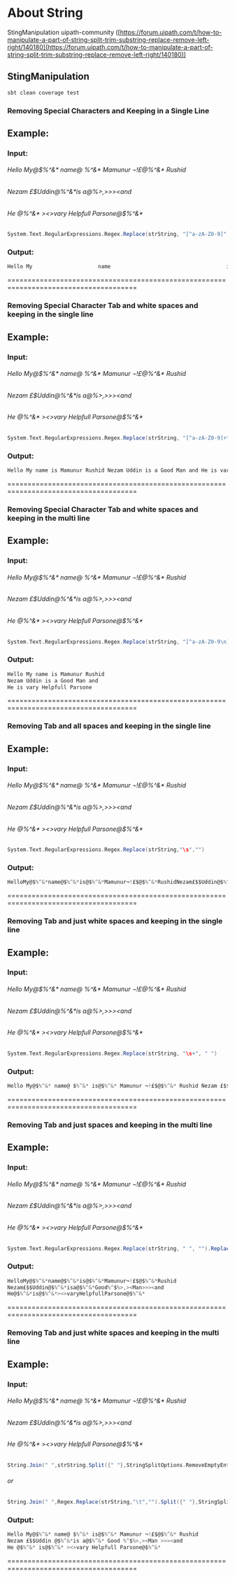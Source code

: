 # About String<a id="sec-3" name="sec-3"></a>


StingManipulation uipath-community  ([https://forum.uipath.com/t/how-to-manipulate-a-part-of-string-split-trim-substring-replace-remove-left-right/140180](https://forum.uipath.com/t/how-to-manipulate-a-part-of-string-split-trim-substring-replace-remove-left-right/140180))

## StingManipulation 

```sh
sbt clean coverage test
```

### Removing Special Characters and Keeping in a Single Line

## Example:

### Input:
###### Hello My@$%^&*               name@                              $%^&* is@$%^&* Mamunur ¬!£$@$%^&* Rushid
###### Nezam £$$Uddin @$%^&*is 			a@$%^&* Good %^$%>,><Man >>><and 
###### He @$%^&* is@$%^&*  ><>vary Helpfull Parsone@$%^&*


```scala
System.Text.RegularExpressions.Regex.Replace(strString, "[^a-zA-Z0-9]", " ")
```
### Output: 

```scala
Hello My                     name                                     is       Mamunur            Rushid Nezam    Uddin       is    a       Good         Man     and  He        is           vary Helpfull Parsone
```


======================================================================================

### Removing Special Character Tab and white spaces and keeping in the single line

## Example:

### Input:
###### Hello My@$%^&*               name@                              $%^&* is@$%^&* Mamunur ¬!£$@$%^&* Rushid
###### Nezam £$$Uddin @$%^&*is 			a@$%^&* Good %^$%>,><Man >>><and 
###### He @$%^&* is@$%^&*  ><>vary Helpfull Parsone@$%^&*


```scala
System.Text.RegularExpressions.Regex.Replace(strString, "[^a-zA-Z0-9]+", " ")
```
### Output: 

```scala
Hello My name is Mamunur Rushid Nezam Uddin is a Good Man and He is vary Helpfull Parsone
```


======================================================================================

### Removing Special Character Tab and white spaces and keeping in the multi line

## Example:

### Input:
###### Hello My@$%^&*               name@                              $%^&* is@$%^&* Mamunur ¬!£$@$%^&* Rushid
###### Nezam £$$Uddin @$%^&*is 			a@$%^&* Good %^$%>,><Man >>><and 
###### He @$%^&* is@$%^&*  ><>vary Helpfull Parsone@$%^&*


```scala
System.Text.RegularExpressions.Regex.Replace(strString, "[^a-zA-Z0-9\n]+", " ")
```
### Output: 

```scala
Hello My name is Mamunur Rushid
Nezam Uddin is a Good Man and 
He is vary Helpfull Parsone
```


======================================================================================

### Removing Tab and all spaces and keeping in the single line

## Example:

### Input:
###### Hello My@$%^&*               name@                              $%^&* is@$%^&* Mamunur ¬!£$@$%^&* Rushid
###### Nezam £$$Uddin @$%^&*is 			a@$%^&* Good %^$%>,><Man >>><and 
###### He @$%^&* is@$%^&*  ><>vary Helpfull Parsone@$%^&*


```scala
System.Text.RegularExpressions.Regex.Replace(strString,"\s","")
```
### Output: 

```scala
HelloMy@$%^&*name@$%^&*is@$%^&*Mamunur¬!£$@$%^&*RushidNezam£$$Uddin@$%^&*isa@$%^&*Good%^$%>,><Man>>><andHe@$%^&*is@$%^&*><>varyHelpfullParsone@$%^&*
```


======================================================================================

### Removing Tab and just white spaces and keeping in the single line

## Example:

### Input:
###### Hello My@$%^&*               name@                              $%^&* is@$%^&* Mamunur ¬!£$@$%^&* Rushid
###### Nezam £$$Uddin @$%^&*is 			a@$%^&* Good %^$%>,><Man >>><and 
###### He @$%^&* is@$%^&*  ><>vary Helpfull Parsone@$%^&*


```scala
System.Text.RegularExpressions.Regex.Replace(strString, "\s+", " ")
```
### Output: 

```scala
Hello My@$%^&* name@ $%^&* is@$%^&* Mamunur ¬!£$@$%^&* Rushid Nezam £$$Uddin @$%^&*is a@$%^&* Good %^$%>,><Man >>><and He @$%^&* is@$%^&* ><>vary Helpfull Parsone@$%^&*
```


======================================================================================

### Removing Tab and just  spaces and keeping in the multi line

## Example:

### Input:
###### Hello My@$%^&*               name@                              $%^&* is@$%^&* Mamunur ¬!£$@$%^&* Rushid
###### Nezam £$$Uddin @$%^&*is 			a@$%^&* Good %^$%>,><Man >>><and 
###### He @$%^&* is@$%^&*  ><>vary Helpfull Parsone@$%^&*


```scala
System.Text.RegularExpressions.Regex.Replace(strString, " ", "").Replace(vbTab, "")
```
### Output: 

```scala
HelloMy@$%^&*name@$%^&*is@$%^&*Mamunur¬!£$@$%^&*Rushid
Nezam£$$Uddin@$%^&*isa@$%^&*Good%^$%>,><Man>>><and
He@$%^&*is@$%^&*><>varyHelpfullParsone@$%^&*
```




======================================================================================

### Removing Tab and just white spaces and keeping in the multi line 

## Example:

### Input:
###### Hello My@$%^&*               name@                              $%^&* is@$%^&* Mamunur ¬!£$@$%^&* Rushid
###### Nezam £$$Uddin @$%^&*is 			a@$%^&* Good %^$%>,><Man >>><and 
###### He @$%^&* is@$%^&*  ><>vary Helpfull Parsone@$%^&*


```scala
String.Join(" ",strString.Split({" "},StringSplitOptions.RemoveEmptyEntries)).Replace(vbTab, "")
```
###### or
```scala
String.Join(" ",Regex.Replace(strString,"\t","").Split({" "},StringSplitOptions.RemoveEmptyEntries))
```
### Output: 

```scala
Hello My@$%^&* name@ $%^&* is@$%^&* Mamunur ¬!£$@$%^&* Rushid
Nezam £$$Uddin @$%^&*is a@$%^&* Good %^$%>,><Man >>><and 
He @$%^&* is@$%^&* ><>vary Helpfull Parsone@$%^&*
```


======================================================================================